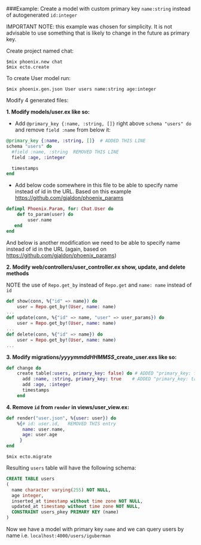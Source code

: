 ###Example: Create a model with custom primary key `name:string` instead of autogenerated `id:integer`

IMPORTANT NOTE: this example was chosen for simplicity.  It is not advisable to use something that is likely to change
in the future as primary key.  

Create project named chat:

```console
$mix phoenix.new chat
$mix ecto.create
```

To create User model run: 
```console
$mix phoenix.gen.json User users name:string age:integer
```

Modify 4 generated files:

**1. Modify models/user.ex like so:**

* Add `@primary_key {:name, :string, []}` right above `schema "users" do` and remove `field :name` from below it:
```elixir
@primary_key {:name, :string, []}  # ADDED THIS LINE
schema "users" do
  #field :name, :string  REMOVED THIS LINE
  field :age, :integer

  timestamps
end
```
    
* Add below code somewhere in this file to be able to specify name instead of id in the URL.
    Based on this example https://github.com/gjaldon/phoenix_params
```elixir
defimpl Phoenix.Param, for: Chat.User do 
    def to_param(user) do
        user.name
   end
end
```
And below is another modification we need to be able to specify name instead of id in the URL
(again, based on https://github.com/gjaldon/phoenix_params)

**2. Modify web/controllers/user_controller.ex show, update, and delete methods**

NOTE the use of `Repo.get_by` instead of `Repo.get` and `name: name` instead of `id`
```elixir
def show(conn, %{"id" => name}) do
    user = Repo.get_by!(User, name: name) 
...
def update(conn, %{"id" => name, "user" => user_params}) do
    user = Repo.get_by!(User, name: name) 
...
def delete(conn, %{"id" => name}) do
    user = Repo.get_by!(User, name: name) 
...
```
**3. Modify migrations/*yyyymmddHHMMSS*_create_user.exs like so:**
```elixir
def change do
    create table(:users, primary_key: false) do # ADDED "primary_key: false"
      add :name, :string, primary_key: true    # ADDED "primary_key: true"
      add :age, :integer
      timestamps
    end
```

**4. Remove `id` from `render` in views/user_view.ex:**
```elixir
def render("user.json", %{user: user}) do
    %{# id: user.id,   REMOVED THIS entry
      name: user.name,
      age: user.age
     }
end
```

```console
$mix ecto.migrate
```

Resulting `users` table will have the following schema:
```sql
CREATE TABLE users
(
  name character varying(255) NOT NULL,
  age integer,
  inserted_at timestamp without time zone NOT NULL,
  updated_at timestamp without time zone NOT NULL,
  CONSTRAINT users_pkey PRIMARY KEY (name)
)
```

Now we have a model with primary key `name` and we can query users by name i.e. `localhost:4000/users/iguberman`

